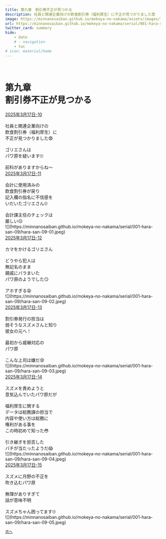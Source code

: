 ```yaml
---
title: 第九章　割引券不正が見つかる
description: 社員と関連企業向けの飲食割引券（福利厚生）に不正が見つかりました😨
image: https://minnanosaiban.github.io/mokeya-no-nakama/assets/images/logo.png
url: https://minnanosaiban.github.io/mokeya-no-nakama/serial/001-hara-san-09/
twitter_card: summary
hide:
    - date
    # - navigation
    - toc
# icon: material/home
---
```


<p style="margin: 0em;">
  <a href="https://twitter.com/share?url=https://minnanosaiban.github.io/mokeya-no-nakama/serial/001-hara-san-09/ &text=第九章　割引券不正が見つかる（社員と関連企業向けの飲食割引券（福利厚生）に不正が見つかりました😨）"
     target="_blank" class="bdg-dark" style="color: #FFFFFF;">
    X - Twitterでシェア
  </a>
</p>

<h1 class="center-h">
第九章<br>割引券不正が見つかる
</h1>

<div class="margin-note">
<a href="https://x.com/uNjQzdmj9c99431/status/1901461586705039474" target="_blank">
  <i class="fa-brands fa-x-twitter"></i> 2025年3月17日-10
</a><br>
<br>
社員と関連企業向けの<br>
飲食割引券（福利厚生）に<br>
不正が見つかりました😨<br>
<br>
ゴリエさんは<br>
パワ原を疑います🙄<br>
<br>
前科がありますからね～<br>
<a href="https://x.com/uNjQzdmj9c99431/status/1901461785032659221" target="_blank">
  <i class="fa-brands fa-x-twitter"></i> 2025年3月17日-11
</a><br>
<br>
会計に使用済みの<br>
飲食割引券が戻り<br>
記入欄の指名に不信感を<br>
いだいたゴリエさん🙄<br>
<br>
会計課主任のチェックは<br>
厳しい☹️<br>
</div>
<div class="center" markdown>
![](https://minnanosaiban.github.io/mokeya-no-nakama/serial/001-hara-san-09/hara-san-09-01.jpeg)
</div>


<div class="margin-note">
<a href="https://x.com/uNjQzdmj9c99431/status/1901462114906345912" target="_blank">
  <i class="fa-brands fa-x-twitter"></i> 2025年3月17日-12
</a><br>
<br>
カマをかけるゴリエさん<br>
<br>
どうやら犯人は<br>
無記名のまま<br>
親戚にバラまいた<br>
パワ原のようでした😏<br>
<br>
アホすぎる😩<br>
</div>
<div class="center" markdown>
![](https://minnanosaiban.github.io/mokeya-no-nakama/serial/001-hara-san-09/hara-san-09-02.jpeg)
</div>


<div class="margin-note">
<a href="https://x.com/uNjQzdmj9c99431/status/1901462452203929949" target="_blank">
  <i class="fa-brands fa-x-twitter"></i> 2025年3月17日-13
</a><br>
<br>
割引券発行の担当は<br>
弱そうなスズメさんと知り<br>
彼女の元へ！<br>
<br>
最初から威嚇対応の<br>
パワ原<br>
<br>
こんな上司は嫌だ😰<br>
</div>
<div class="center" markdown>
![](https://minnanosaiban.github.io/mokeya-no-nakama/serial/001-hara-san-09/hara-san-09-03.jpeg)
</div>


<div class="margin-note">
<a href="https://x.com/uNjQzdmj9c99431/status/1901462636723843184" target="_blank">
  <i class="fa-brands fa-x-twitter"></i> 2025年3月17日-14
</a><br>
<br>
スズメを責めようと<br>
意気込んでいたパワ原だが<br>
<br>
福利厚生に関する<br>
データは総務課の担当で<br>
内容や使い方は総務に<br>
権利がある事を<br>
この時初めて知った😳<br>
<br>
引き継ぎを拒否した<br>
バチが当たったようだ😱<br>
</div>
<div class="center" markdown>
![](https://minnanosaiban.github.io/mokeya-no-nakama/serial/001-hara-san-09/hara-san-09-04.jpeg)
</div>


<div class="margin-note">
<a href="https://x.com/uNjQzdmj9c99431/status/1901462798535987564" target="_blank">
  <i class="fa-brands fa-x-twitter"></i> 2025年3月17日-15
</a><br>
<br>
スズメに月野の不正を<br>
吹き込むパワ原<br>
<br>
無理がありすぎて<br>
話が意味不明<br>
<br>
スズメちゃん困ってます🙄<br>
</div>
<div class="center" markdown>
![](https://minnanosaiban.github.io/mokeya-no-nakama/serial/001-hara-san-09/hara-san-09-05.jpeg)
</div>

<p class="center" style="font-size: 0.85em;">
  <a href="https://minnanosaiban.github.io/mokeya-no-nakama/serial/001-hara-san-10/" style="text-decoration: underline;">
    次へ
  </a>
</p>